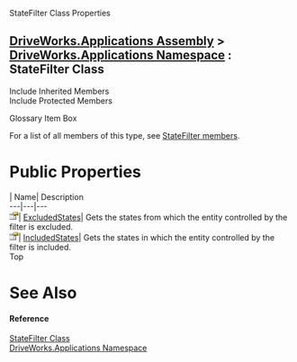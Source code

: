 StateFilter Class Properties   
  
[DriveWorks.Applications Assembly](topic13.md) > [DriveWorks.Applications Namespace](topic16.md) : StateFilter Class  
---  
  
Include Inherited Members    
Include Protected Members    


Glossary Item Box

For a list of all members of this type, see [StateFilter members](topic1078.md).

# Public Properties

| Name| Description  
---|---|---  
![Public Property](dotnetimages/publicProperty.gif)| [ExcludedStates](topic1088.md)| Gets the states from which the entity controlled by the filter is excluded.   
![Public Property](dotnetimages/publicProperty.gif)| [IncludedStates](topic1089.md)| Gets the states in which the entity controlled by the filter is included.   
Top

# See Also

#### Reference

[StateFilter Class](topic1077.md)   
[DriveWorks.Applications Namespace](topic16.md)


